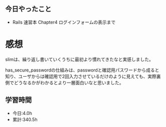 ## 今日やったこと
- Rails 速習本 Chapter4 ログインフォームの表示まで
 
# 感想
slimは、繰り返し書いていくうちに最初より慣れてきたなと実感しました。

has_secure_passwordの仕組みは、passwordと確認用パスワードから成ると知り、ユーザからは確認用で2回入力させているだけのように見えても、実際裏側でどうなるかがわかるとより一層面白いなと思いました。

## 学習時間
- 今日:4.0h
- 累計:340.5h
